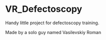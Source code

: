 # VR_Defectoscopy
 
Handy little project for defectoscopy training.



Made by a solo guy named Vasilevskiy Roman
